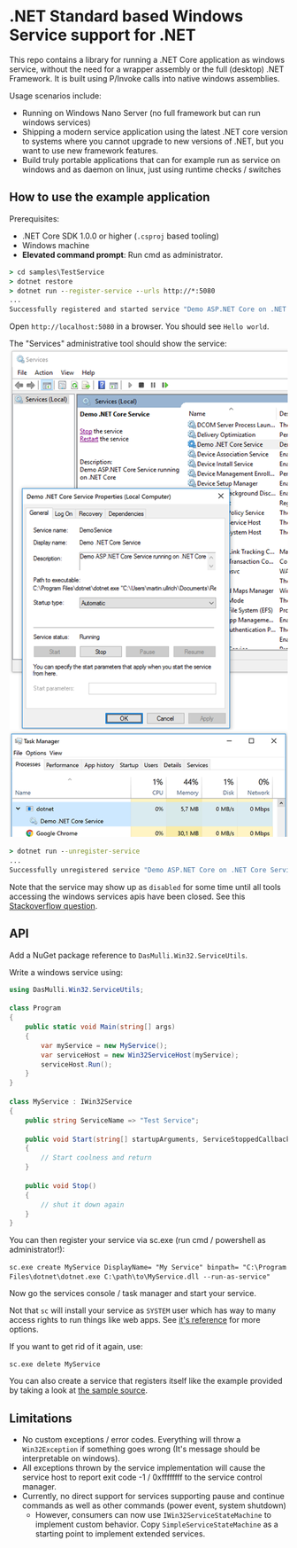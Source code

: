 # .NET Standard based Windows Service support for .NET

This repo contains a library for running a .NET Core application as windows service, without
the need for a wrapper assembly or the full (desktop) .NET Framework.
It is built using P/Invoke calls into native windows assemblies.

Usage scenarios include:
* Running on Windows Nano Server (no full framework but can run windows services)
* Shipping a modern service application using the latest .NET core version to systems
  where you cannot upgrade to new versions of .NET, but you want to use new framework features.
* Build truly portable applications that can for example run as service on windows and as daemon on linux,
  just using runtime checks / switches

## How to use the example application
Prerequisites:
* .NET Core SDK 1.0.0 or higher (`.csproj` based tooling)
* Windows machine
* **Elevated command prompt**: Run cmd as administrator.
```cmd
> cd samples\TestService
> dotnet restore
> dotnet run --register-service --urls http://*:5080
...
Successfully registered and started service "Demo ASP.NET Core on .NET Core Service"
```
Open `http://localhost:5080` in a browser. You should see `Hello world`.

The "Services" administrative tool should show the service:
![running service](./img/running-service.png)
![running service](./img/running-service-taskmgr.png)

```cmd
> dotnet run --unregister-service
...
Successfully unregistered service "Demo ASP.NET Core on .NET Core Service"
```
Note that the service may show up as `disabled` for some time until all tools accessing the windows services apis have been closed.
See this [Stackoverflow question](http://stackoverflow.com/questions/20561990/how-to-solve-the-specified-service-has-been-marked-for-deletion-error).

## API

Add a NuGet package reference to `DasMulli.Win32.ServiceUtils`.

Write a windows service using:

```c#
using DasMulli.Win32.ServiceUtils;

class Program
{
    public static void Main(string[] args)
    {
        var myService = new MyService();
        var serviceHost = new Win32ServiceHost(myService);
        serviceHost.Run();
    }
}

class MyService : IWin32Service
{
    public string ServiceName => "Test Service";

    public void Start(string[] startupArguments, ServiceStoppedCallback serviceStoppedCallback)
    {
        // Start coolness and return
    }

    public void Stop()
    {
        // shut it down again
    }
}
```

You can then register your service via sc.exe (run cmd / powershell as administrator!):

`sc.exe create MyService DisplayName= "My Service" binpath= "C:\Program Files\dotnet\dotnet.exe C:\path\to\MyService.dll --run-as-service"`

Now go the services console / task manager and start your service.

Not that `sc` will install your service as `SYSTEM` user which has way to many access rights to run things like web apps.
See [it's reference](https://technet.microsoft.com/en-us/library/cc990289(v=ws.11).aspx) for more options.

If you want to get rid of it again, use:

`sc.exe delete MyService`

You can also create a service that registers itself like the example provided by
taking a look at [the sample source](./samples/TestService/Program.cs).

## Limitations

* No custom exceptions / error codes. Everything will throw a `Win32Exception` if something goes wrong (It's message should be
  interpretable on windows).
* All exceptions thrown by the service implementation will cause the service host
  to report exit code -1 / 0xffffffff to the service control manager.
* Currently, no direct support for services supporting pause and continue commands as well as other commands (power event, system shutdown)
  * However, consumers can now use `IWin32ServiceStateMachine` to implement custom behavior.
    Copy `SimpleServiceStateMachine` as a starting point to implement extended services.
